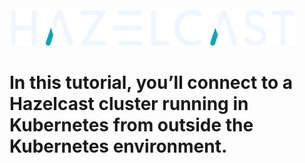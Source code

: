 <img src="assets/hazelcast-logo.png" style=" height: 60px">

# In this tutorial, you’ll connect to a Hazelcast cluster running in Kubernetes from outside the Kubernetes environment.
